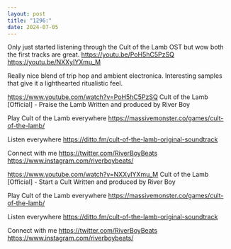 ```yaml
---
layout: post
title: "1296:"
date: 2024-07-05
---
```


Only just started listening through the Cult of the Lamb OST but wow both the first tracks are great.
https://youtu.be/PoH5hC5PzSQ
https://youtu.be/NXXyIYXmu_M

Really nice blend of trip hop and ambient electronica. Interesting samples that give it a lighthearted ritualistic feel.

https://www.youtube.com/watch?v=PoH5hC5PzSQ
Cult of the Lamb [Official] - Praise the Lamb
Written and produced by River Boy 

Play Cult of the Lamb everywhere
https://massivemonster.co/games/cult-of-the-lamb/

Listen everywhere
https://ditto.fm/cult-of-the-lamb-original-soundtrack

Connect with me
https://twitter.com/RiverBoyBeats
https://www.instagram.com/riverboybeats/

https://www.youtube.com/watch?v=NXXyIYXmu_M
Cult of the Lamb [Official] - Start a Cult
Written and produced by River Boy 

Play Cult of the Lamb everywhere
https://massivemonster.co/games/cult-of-the-lamb/

Listen everywhere
https://ditto.fm/cult-of-the-lamb-original-soundtrack

Connect with me
https://twitter.com/RiverBoyBeats
https://www.instagram.com/riverboybeats/
